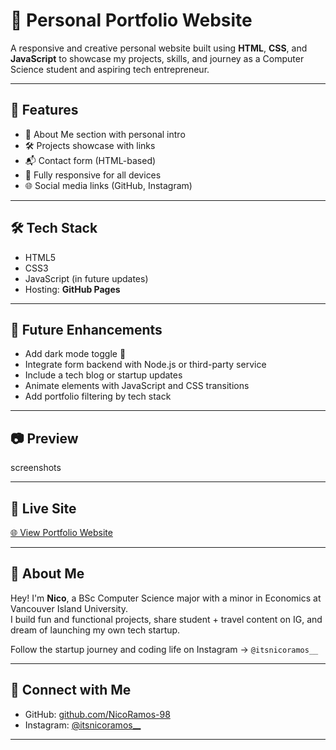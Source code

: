 # 💼 Personal Portfolio Website

A responsive and creative personal website built using **HTML**, **CSS**, and **JavaScript** to showcase my projects, skills, and journey as a Computer Science student and aspiring tech entrepreneur.

---

## 📌 Features

- 📖 About Me section with personal intro
- 🛠️ Projects showcase with links
- 📬 Contact form (HTML-based)
- 📱 Fully responsive for all devices
- 🌐 Social media links (GitHub, Instagram)

---

## 🛠️ Tech Stack

- HTML5  
- CSS3  
- JavaScript (in future updates)  
- Hosting: **GitHub Pages**

---

## 🚀 Future Enhancements

- Add dark mode toggle 🌙  
- Integrate form backend with Node.js or third-party service  
- Include a tech blog or startup updates  
- Animate elements with JavaScript and CSS transitions  
- Add portfolio filtering by tech stack

---

## 📷 Preview

screenshots

---

## 🔗 Live Site

[🌐 View Portfolio Website](https://nicoramos-98.github.io/portfolio-webpage/)

---

## 🙋 About Me

Hey! I'm **Nico**, a BSc Computer Science major with a minor in Economics at Vancouver Island University.  
I build fun and functional projects, share student + travel content on IG, and dream of launching my own tech startup.  
  
Follow the startup journey and coding life on Instagram → `@itsnicoramos__`

---

## 🤝 Connect with Me

- GitHub: [github.com/NicoRamos-98](https://github.com/NicoRamos-98/portfolio-webpage.git)  
- Instagram: [@itsnicoramos__](https://instagram.com/itsnicoramos__)  


---

